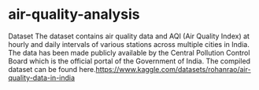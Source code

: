 # air-quality-analysis

Dataset
The dataset contains air quality data and AQI (Air Quality Index) at hourly and daily intervals of various stations across multiple cities in India. The data has been made publicly available by the Central Pollution Control Board which is the official portal of the Government of India. The compiled dataset can be found here.https://www.kaggle.com/datasets/rohanrao/air-quality-data-in-india
